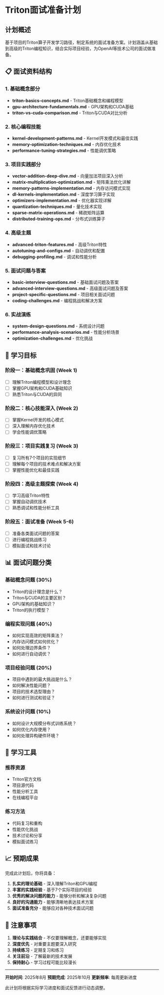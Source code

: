 # Triton面试准备计划

## 计划概述

基于项目的Triton算子开发学习路径，制定系统的面试准备方案。计划涵盖从基础到高级的Triton编程知识，结合实际项目经验，为OpenAI等技术公司的面试做准备。

## 📋 面试资料结构

### 1. 基础概念部分
- **triton-basics-concepts.md** - Triton基础概念和编程模型
- **gpu-architecture-fundamentals.md** - GPU架构和CUDA基础
- **triton-vs-cuda-comparison.md** - Triton与CUDA对比分析

### 2. 核心编程技能
- **kernel-development-patterns.md** - Kernel开发模式和最佳实践
- **memory-optimization-techniques.md** - 内存优化技术
- **performance-tuning-strategies.md** - 性能调优策略

### 3. 项目实践部分
- **vector-addition-deep-dive.md** - 向量加法项目深入分析
- **matrix-multiplication-optimization.md** - 矩阵乘法优化详解
- **memory-patterns-implementation.md** - 内存访问模式实现
- **dl-kernels-implementation.md** - 深度学习算子实现
- **optimizers-implementation.md** - 优化器实现详解
- **quantization-techniques.md** - 量化技术实现
- **sparse-matrix-operations.md** - 稀疏矩阵运算
- **distributed-training-ops.md** - 分布式训练算子

### 4. 高级主题
- **advanced-triton-features.md** - 高级Triton特性
- **autotuning-and-configs.md** - 自动调优和配置
- **debugging-profiling.md** - 调试和性能分析

### 5. 面试问题与答案
- **basic-interview-questions.md** - 基础面试问题及答案
- **advanced-interview-questions.md** - 高级面试问题及答案
- **project-specific-questions.md** - 项目相关面试问题
- **coding-challenges.md** - 编程挑战和解决方案

### 6. 实战演练
- **system-design-questions.md** - 系统设计问题
- **performance-analysis-scenarios.md** - 性能分析场景
- **optimization-challenges.md** - 优化挑战

## 🎯 学习目标

### 阶段一：基础概念巩固 (Week 1)
- [ ] 理解Triton编程模型和设计理念
- [ ] 掌握GPU架构和CUDA基础知识
- [ ] 熟悉Triton与CUDA的异同

### 阶段二：核心技能深入 (Week 2)
- [ ] 掌握Kernel开发的核心模式
- [ ] 深入理解内存优化技术
- [ ] 学会性能调优策略

### 阶段三：项目实践复习 (Week 3)
- [ ] 复习所有7个项目的实现细节
- [ ] 理解每个项目的技术难点和解决方案
- [ ] 掌握性能优化和最佳实践

### 阶段四：高级主题探索 (Week 4)
- [ ] 学习高级Triton特性
- [ ] 掌握自动调优技术
- [ ] 熟悉调试和性能分析工具

### 阶段五：面试准备 (Week 5-6)
- [ ] 准备各类面试问题的答案
- [ ] 进行编程挑战练习
- [ ] 模拟面试和技术讨论

## 📊 面试问题分类

### 基础概念问题 (30%)
- Triton的设计理念是什么？
- Triton与CUDA的主要区别？
- GPU架构的基础知识？
- Triton的执行模型？

### 编程实现问题 (40%)
- 如何实现高效的矩阵乘法？
- 内存访问模式如何优化？
- 如何处理边界条件？
- 如何进行自动调优？

### 项目经验问题 (20%)
- 项目中遇到的最大挑战是什么？
- 如何解决性能问题？
- 项目的技术选型理由？
- 如何进行测试和验证？

### 系统设计问题 (10%)
- 如何设计大规模分布式训练系统？
- 如何优化内存使用？
- 如何处理异构硬件环境？

## 🔧 学习工具

### 推荐资源
- Triton官方文档
- 项目源代码
- 性能分析工具
- 在线编程平台

### 练习方法
- 代码复习和重构
- 性能优化挑战
- 技术讨论和分享
- 模拟面试练习

## 📈 预期成果

完成此计划后，你将具备：
1. **扎实的理论基础** - 深入理解Triton和GPU编程
2. **丰富的实践经验** - 基于7个实际项目的经验
3. **优秀的解决问题的能力** - 能够分析和解决复杂问题
4. **良好的沟通能力** - 能够清晰地表达技术方案
5. **面试准备充分** - 能够应对各种技术面试问题

## 📝 注意事项

1. **理论与实践结合** - 不仅要理解概念，还要能够实现
2. **深度优先** - 对重要主题要深入研究
3. **持续练习** - 定期复习和练习
4. **关注前沿** - 了解最新的技术发展
5. **保持耐心** - 学习过程可能比较漫长

---

**开始时间**: 2025年8月
**预期完成**: 2025年10月
**更新频率**: 每周更新进度

此计划将根据实际学习进度和面试反馈进行动态调整。